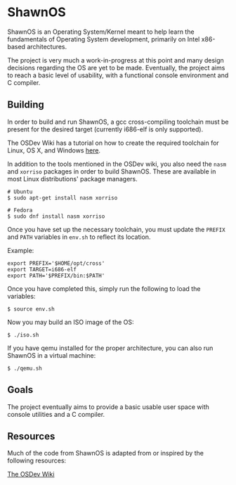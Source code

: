 ShawnOS
======

ShawnOS is an Operating System/Kernel meant to help learn the fundamentals of Operating System development, primarily on Intel x86-based architectures.

The project is very much a work-in-progress at this point and many design decisions regarding the OS are yet to be made. Eventually, the project aims to reach a basic level of usability, with a functional console environment and C compiler.


Building
------
In order to build and run ShawnOS, a gcc cross-compiling toolchain must be present for the desired target (currently i686-elf is only supported).

The OSDev Wiki has a tutorial on how to create the required toolchain for Linux, OS X, and Windows [here](http://wiki.osdev.org/GCC_Cross-Compiler).

In addition to the tools mentioned in the OSDev wiki, you also need the `nasm` and `xorriso` packages in order to build ShawnOS. These are available in most Linux distributions' package managers.
```
# Ubuntu
$ sudo apt-get install nasm xorriso

# Fedora
$ sudo dnf install nasm xorriso
```


Once you have set up the necessary toolchain, you must update the `PREFIX` and `PATH` variables in `env.sh` to reflect its location.

Example:
```
export PREFIX='$HOME/opt/cross'
export TARGET=i686-elf
export PATH='$PREFIX/bin:$PATH'
```

Once you have completed this, simply run the following to load the variables:
```
$ source env.sh
```


Now you may build an ISO image of the OS:
```
$ ./iso.sh
```

If you have qemu installed for the proper architecture, you can also run ShawnOS in a virtual machine:
```
$ ./qemu.sh
```

Goals
------

The project eventually aims to provide a basic usable user space with console utilities and a C compiler.

Resources
------
Much of the code from ShawnOS is adapted from or inspired by the following resources:

[The OSDev Wiki](https://wiki.osdev.net)
